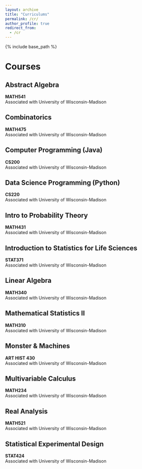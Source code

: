 ```yaml
---
layout: archive
title: "Curriculums"
permalink: /cr/
author_profile: true
redirect_from:
  - /cr
---
```


{% include base_path %}
# Courses

## Abstract Algebra
**MATH541**  
Associated with University of Wisconsin-Madison

## Combinatorics
**MATH475**  
Associated with University of Wisconsin-Madison

## Computer Programming (Java)
**CS200**  
Associated with University of Wisconsin-Madison

## Data Science Programming (Python)
**CS220**  
Associated with University of Wisconsin-Madison

## Intro to Probability Theory
**MATH431**  
Associated with University of Wisconsin-Madison

## Introduction to Statistics for Life Sciences
**STAT371**  
Associated with University of Wisconsin-Madison

## Linear Algebra
**MATH340**  
Associated with University of Wisconsin-Madison

## Mathematical Statistics II
**MATH310**  
Associated with University of Wisconsin-Madison

## Monster & Machines
**ART HIST 430**  
Associated with University of Wisconsin-Madison

## Multivariable Calculus
**MATH234**  
Associated with University of Wisconsin-Madison

## Real Analysis
**MATH521**  
Associated with University of Wisconsin-Madison

## Statistical Experimental Design
**STAT424**  
Associated with University of Wisconsin-Madison
